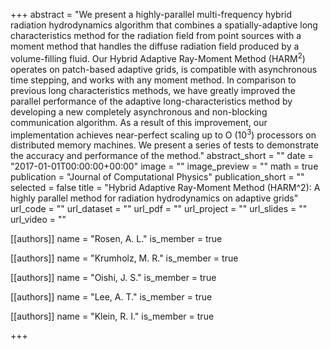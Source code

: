 +++
abstract = "We present a highly-parallel multi-frequency hybrid radiation hydrodynamics algorithm that combines a spatially-adaptive long characteristics method for the radiation field from point sources with a moment method that handles the diffuse radiation field produced by a volume-filling fluid. Our Hybrid Adaptive Ray-Moment Method (HARM<sup>2</sup>) operates on patch-based adaptive grids, is compatible with asynchronous time stepping, and works with any moment method. In comparison to previous long characteristics methods, we have greatly improved the parallel performance of the adaptive long-characteristics method by developing a new completely asynchronous and non-blocking communication algorithm. As a result of this improvement, our implementation achieves near-perfect scaling up to O (10<sup>3</sup>) processors on distributed memory machines. We present a series of tests to demonstrate the accuracy and performance of the method."
abstract_short = ""
date = "2017-01-01T00:00:00+00:00"
image = ""
image_preview = ""
math = true
publication = "Journal of Computational Physics"
publication_short = ""
selected = false
title = "Hybrid Adaptive Ray-Moment Method (HARM^2): A highly parallel method for radiation hydrodynamics on adaptive grids"
url_code = ""
url_dataset = ""
url_pdf = ""
url_project = ""
url_slides = ""
url_video = ""



[[authors]]
    name = "Rosen, A. L."
    is_member = true


[[authors]]
    name = "Krumholz, M. R."
    is_member = true


[[authors]]
    name = "Oishi, J. S."
    is_member = true


[[authors]]
    name = "Lee, A. T."
    is_member = true


[[authors]]
    name = "Klein, R. I."
    is_member = true

+++
 
